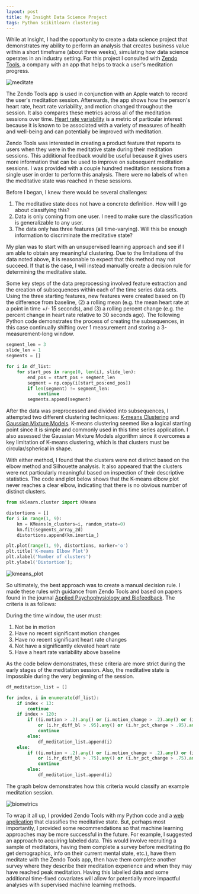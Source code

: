 ```yaml
---
layout: post
title: My Insight Data Science Project
tags: Python scikitlearn clustering
---
```


While at Insight, I had the opportunity to create a data science project that demonstrates my ability to perform an analysis that creates business value within a short timeframe (about three weeks), simulating how data science operates in an industry setting. For this project I consulted with [Zendo Tools](http://zendo.tools/), a company with an app that helps to track a user's meditation progress. 

![meditate](https://github.com/pcbrendel/pcbrendel.github.io/blob/master/_posts/meditate.png?raw=true "meditate")

The Zendo Tools app is used in conjunction with an Apple watch to record the user's meditation session. Afterwards, the app shows how the person's heart rate, heart rate variability, and motion changed throughout the session. It also compares these metrics across all of the meditation sessions over time. [Heart rate variability](http://zendo.tools/research) is a metric of particular interest because it is known to be associated with a variety of measures of health and well-being and can potentially be improved with meditation.

Zendo Tools was interested in creating a product feature that reports to users when they were in the meditative state during their meditation sessions. This additional feedback would be useful because it gives users more information that can be used to improve on subsequent meditation sessions. I was provided with a couple hundred meditation sessions from a single user in order to perform this analysis. There were no labels of when the meditative state was reached in these sessions.

Before I began, I knew there would be several challenges:
1. The meditative state does not have a concrete definition. How will I go about classifying this?
2. Data is only coming from one user. I need to make sure the classification is generalizable to any user.
3. The data only has three features (all time-varying). Will this be enough information to discriminate the meditative state?

My plan was to start with an unsupervised learning approach and see if I am able to obtain any meaningful clustering. Due to the limitations of the data noted above, it is reasonable to expect that this method may not succeed. If that is the case, I will instead manually create a decision rule for determining the meditative state.

Some key steps of the data preprocessing involved feature extraction and the creation of subsequences within each of the time series data sets. Using the three starting features, new features were created based on (1) the difference from baseline, (2) a rolling mean (e.g. the mean heart rate at a point in time +/- 15 seconds), and (3) a rolling percent change (e.g. the percent change in heart rate relative to 30 seconds ago). The following Python code demonstrates the process of creating the subsequences, in this case continually shifting over 1 measurement and storing a 3-measurement-long window.

```python
segment_len = 3
slide_len = 1
segments = []

for i in df_list:
    for start_pos in range(0, len(i), slide_len):
        end_pos = start_pos + segment_len
        segment = np.copy(i[start_pos:end_pos])
        if len(segment) != segment_len:
            continue
        segments.append(segment)
```
After the data was preprocessed and divided into subsequences, I attempted two different clustering techniques: [K-means Clustering](https://towardsdatascience.com/understanding-k-means-clustering-in-machine-learning-6a6e67336aa1) and [Gaussian Mixture Models](https://towardsdatascience.com/gaussian-mixture-models-explained-6986aaf5a95). K-means clustering seemed like a logical starting point since it is simple and commonly used in this time series application. I also assessed the Gaussian Mixture Models algorithm since it overcomes a key limitation of K-means clustering, which is that clusters must be circular/spherical in shape.

With either method, I found that the clusters were not distinct based on the elbow method and Silhouette analysis. It also appeared that the clusters were not particularly meaningful based on inspection of their descriptive statistics. The code and plot below shows that the K-means elbow plot never reaches a clear elbow, indicating that there is no obvious number of distinct clusters.

```python
from sklearn.cluster import KMeans

distortions = []
for i in range(1, 9):
    km = KMeans(n_clusters=i, random_state=0)
    km.fit(segments_array_2d)
    distortions.append(km.inertia_)

plt.plot(range(1, 9), distortions, marker='o')
plt.title('K-means Elbow Plot')
plt.xlabel('Number of clusters')
plt.ylabel('Distortion');
```
![kmeans_plot](https://github.com/pcbrendel/pcbrendel.github.io/blob/master/_posts/kmeans_plot.png?raw=true "kmeans_plot")

So ultimately, the best approach was to create a manual decision rule. I made these rules with guidance from Zendo Tools and based on papers found in the journal [Applied Psychophysiology and Biofeedback](https://link.springer.com/journal/10484). The criteria is as follows: 

During the time window, the user must:
1. Not be in motion
2. Have no recent significant motion changes
3. Have no recent significant heart rate changes
4. Not have a significantly elevated heart rate
5. Have a heart rate variability above baseline

As the code below demonstrates, these criteria are more strict during the early stages of the meditation session. Also, the meditative state is impossible during the very beginning of the session.

```python
df_meditation_list = []

for index, i in enumerate(df_list):
    if index < 13:
        continue
    if index > 120:
        if ((i.motion > .2).any() or (i.motion_change > .2).any() or (i.sdnn_diff_bl < 0).any() 
            or (i.hr_diff_bl > .95).any() or (i.hr_pct_change > .95).any() or (i.hr_pct_change < .05).any()):
            continue
        else:
            df_meditation_list.append(i)
    else:
        if ((i.motion > .2).any() or (i.motion_change > .2).any() or (i.sdnn_diff_bl < 10).any() 
            or (i.hr_diff_bl > .75).any() or (i.hr_pct_change > .75).any() or (i.hr_pct_change < .25).any()):
            continue
        else:
            df_meditation_list.append(i)
```

The graph below demonstrates how this criteria would classify an example meditation session.

![biometrics](https://github.com/pcbrendel/pcbrendel.github.io/blob/master/_posts/biometrics.png?raw=true "biometrics")

To wrap it all up, I provided Zendo Tools with my Python code and a [web application](https://zendo-analyzer.herokuapp.com/) that classifies the meditative state. But, perhaps most importantly, I provided some recommendations so that machine learning approaches may be more successful in the future. For example, I suggested an approach to acquiring labeled data. This would involve recruiting a sample of meditators, having them complete a survey before meditating (to get demographics, info on their current mental state, etc.), have them meditate with the Zendo Tools app, then have them complete another survey where they describe their meditation experience and when they may have reached peak meditation. Having this labelled data and some additional time-fixed covariates will allow for potentially more impactful analyses with supervised machine learning methods. 
